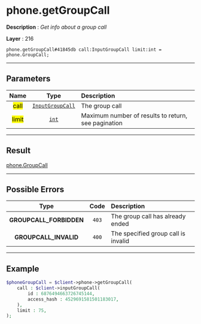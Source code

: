 # phone.getGroupCall

**Description** : *Get info about a group call*

**Layer** : 216

```tl
phone.getGroupCall#41845db call:InputGroupCall limit:int = phone.GroupCall;
```

---

## Parameters

| Name | Type | Description |
| :---: | :---: | :--- |
| <mark>call</mark> | [`InputGroupCall`](type/InputGroupCall) | The group call |
| <mark>limit</mark> | [`int`](type/int) | Maximum number of results to return, see pagination |

---

## Result

[phone.GroupCall](type/phone.GroupCall)

---

## Possible Errors

| Type | Code | Description |
| :---: | :---: | :--- |
| **GROUPCALL_FORBIDDEN** | `403` | The group call has already ended |
| **GROUPCALL_INVALID** | `400` | The specified group call is invalid |

---

## Example

```php
$phoneGroupCall = $client->phone->getGroupCall(
	call : $client->inputGroupCall(
		id : 6876494663726745144,
		access_hash : 4529691581501183017,
	),
	limit : 75,
);
```